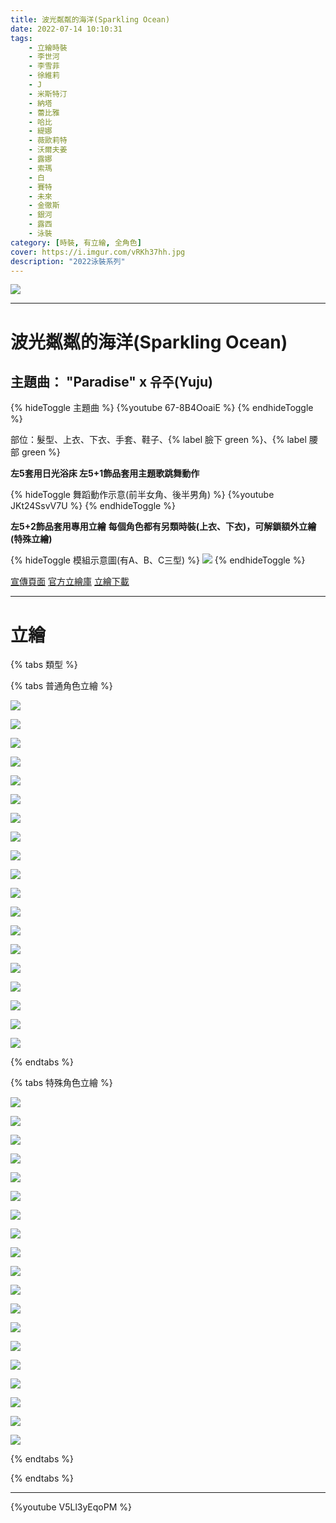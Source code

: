 ```yaml
---
title: 波光粼粼的海洋(Sparkling Ocean)
date: 2022-07-14 10:10:31
tags:
    - 立繪時裝
    - 李世河
    - 李雪菲
    - 徐維莉
    - J
    - 米斯特汀
    - 納塔
    - 蕾比雅
    - 哈比
    - 緹娜
    - 薇歐莉特
    - 沃爾夫姜
    - 露娜
    - 索瑪
    - 白
    - 賽特
    - 未來
    - 金徹斯
    - 銀河
    - 露西
    - 泳裝
category: [時裝, 有立繪, 全角色]
cover: https://i.imgur.com/vRKh37hh.jpg
description: "2022泳裝系列"
---
```


[![](https://i.imgur.com/vRKh37hh.jpg)](https://i.imgur.com/vRKh37h.jpg)

---
# 波光粼粼的海洋(Sparkling Ocean)

## 主題曲： "Paradise" x 유주(Yuju)
{% hideToggle 主題曲 %}
{%youtube 67-8B4OoaiE %}
{% endhideToggle %}


部位：髮型、上衣、下衣、手套、鞋子、{% label 臉下 green %}、{% label 腰部 green %}


**左5套用日光浴床 左5+1飾品套用主題歌跳舞動作**

{% hideToggle 舞蹈動作示意(前半女角、後半男角) %}
{%youtube JKt24SsvV7U %}
{% endhideToggle %}

**左5+2飾品套用專用立繪**
**每個角色都有另類時裝(上衣、下衣)，可解鎖額外立繪(特殊立繪)**

{% hideToggle 模組示意圖(有A、B、C三型) %}
[![](https://i.imgur.com/T50KVELh.png)](https://i.imgur.com/T50KVEL.png)
{% endhideToggle %}


[宣傳頁面](https://closers.nexon.com/Events2022/0714/Costume)
[官方立繪庫](https://closers.nexon.com/Pds/FanSiteKit)
[立繪下載](https://closers.vod.nexoncdn.co.kr/site/fansitekit/Closers_FansiteKit_Sparkling_Ocean_220714_70B3D620.zip)


---
# 立繪

{% tabs 類型 %}
<!-- tab 普通角色立繪 -->
{% tabs 普通角色立繪 %}
<!-- tab 李世河(Seha)-->
[![](https://i.imgur.com/EyDoNPOh.png)](https://i.imgur.com/EyDoNPO.png)
<!-- endtab -->
<!-- tab 李雪菲(Seulbi)-->
[![](https://i.imgur.com/ZdRPxLMh.png)](https://i.imgur.com/ZdRPxLM.png)
<!-- endtab -->
<!-- tab 徐維莉(Yuri)-->
[![](https://i.imgur.com/DkxhDdnh.png)](https://i.imgur.com/DkxhDdn.png)
<!-- endtab -->
<!-- tab J-->
[![](https://i.imgur.com/oRjiXwlh.png)](https://i.imgur.com/oRjiXwl.png)
<!-- endtab -->
<!-- tab 米斯特汀(Tein)-->
[![](https://i.imgur.com/Drgh872h.png)](https://i.imgur.com/Drgh872.png)
<!-- endtab -->
<!-- tab 納塔(Nata)-->
[![](https://i.imgur.com/YYYelPch.png)](https://i.imgur.com/YYYelPc.png)
<!-- endtab -->
<!-- tab 蕾比雅(Levia)-->
[![](https://i.imgur.com/vVMCMu2h.png)](https://i.imgur.com/vVMCMu2.png)
<!-- endtab -->
<!-- tab 哈比(Harpy)-->
[![](https://i.imgur.com/T5TOmtUh.png)](https://i.imgur.com/T5TOmtU.png)
<!-- endtab -->
<!-- tab 緹娜(Tina)-->
[![](https://i.imgur.com/Rqi6BE6h.png)](https://i.imgur.com/Rqi6BE6.png)
<!-- endtab -->
<!-- tab 薇歐莉特(Violet)-->
[![](https://i.imgur.com/UVCgTVFh.png)](https://i.imgur.com/UVCgTVF.png)
<!-- endtab -->
<!-- tab 沃爾夫姜(Wolfgang)-->
[![](https://i.imgur.com/sGp4BzLh.png)](https://i.imgur.com/sGp4BzL.png)
<!-- endtab -->
<!-- tab 露娜(Luna)-->
[![](https://i.imgur.com/iZkBVCJh.png)](https://i.imgur.com/iZkBVCJ.png)
<!-- endtab -->
<!-- tab 索瑪(Soma)-->
[![](https://i.imgur.com/FUn8QmEh.png)](https://i.imgur.com/FUn8QmE.png)
<!-- endtab -->
<!-- tab 白(Bai)-->
[![](https://i.imgur.com/74fFV0Ih.png)](https://i.imgur.com/74fFV0I.png)
<!-- endtab -->
<!-- tab 賽特(Seth)-->
[![](https://i.imgur.com/xMvSSQah.png)](https://i.imgur.com/xMvSSQa.png)
<!-- endtab -->
<!-- tab 未來(Mirae)-->
[![](https://i.imgur.com/TkhVhrYh.png)](https://i.imgur.com/TkhVhrY.png)
<!-- endtab -->
<!-- tab 徹斯(Chulsoo)-->
[![](https://i.imgur.com/QFUugOBh.png)](https://i.imgur.com/QFUugOB.png)
<!-- endtab -->
<!-- tab 銀河(Eunha)-->
[![](https://i.imgur.com/DJ5HmQFh.png)](https://i.imgur.com/DJ5HmQF.png)
<!-- endtab -->
<!-- tab 露西(Lucy)-->
[![](https://i.imgur.com/uZdXpzzh.png)](https://i.imgur.com/uZdXpzz.png)
<!-- endtab -->
{% endtabs %}
<!-- endtab -->

<!-- tab 特殊角色立繪 -->
{% tabs 特殊角色立繪 %}
<!-- tab 李世河(Seha)-->
[![](https://i.imgur.com/nTa9DBsh.png)](https://i.imgur.com/nTa9DBs.png)
<!-- endtab -->
<!-- tab 李雪菲(Seulbi)-->
[![](https://i.imgur.com/vhmUALEh.png)](https://i.imgur.com/vhmUALE.png)
<!-- endtab -->
<!-- tab 徐維莉(Yuri)-->
[![](https://i.imgur.com/Z2x3uyOh.png)](https://i.imgur.com/Z2x3uyO.png)
<!-- endtab -->
<!-- tab J-->
[![](https://i.imgur.com/rNS2jfRh.png)](https://i.imgur.com/rNS2jfR.png)
<!-- endtab -->
<!-- tab 米斯特汀(Tein)-->
[![](https://i.imgur.com/N0gntMWh.png)](https://i.imgur.com/N0gntMW.png)
<!-- endtab -->
<!-- tab 納塔(Nata)-->
[![](https://i.imgur.com/xcqwB9nh.png)](https://i.imgur.com/xcqwB9n.png)
<!-- endtab -->
<!-- tab 蕾比雅(Levia)-->
[![](https://i.imgur.com/F4LF4SXh.png)](https://i.imgur.com/F4LF4SX.png)
<!-- endtab -->
<!-- tab 哈比(Harpy)-->
[![](https://i.imgur.com/v8ljnQqh.png)](https://i.imgur.com/v8ljnQq.png)
<!-- endtab -->
<!-- tab 緹娜(Tina)-->
[![](https://i.imgur.com/QJKq3bLh.png)](https://i.imgur.com/QJKq3bL.png)
<!-- endtab -->
<!-- tab 薇歐莉特(Violet)-->
[![](https://i.imgur.com/LGOt2O6h.png)](https://i.imgur.com/LGOt2O6.png)
<!-- endtab -->
<!-- tab 沃爾夫姜(Wolfgang)-->
[![](https://i.imgur.com/RAH4VAth.png)](https://i.imgur.com/RAH4VAt.png)
<!-- endtab -->
<!-- tab 露娜(Luna)-->
[![](https://i.imgur.com/uWaJ1W1h.png)](https://i.imgur.com/uWaJ1W1.png)
<!-- endtab -->
<!-- tab 索瑪(Soma)-->
[![](https://i.imgur.com/ajRSgx9h.png)](https://i.imgur.com/ajRSgx9.png)
<!-- endtab -->
<!-- tab 白(Bai)-->
[![](https://i.imgur.com/jma89xVh.png)](https://i.imgur.com/jma89xV.png)
<!-- endtab -->
<!-- tab 賽特(Seth)-->
[![](https://i.imgur.com/Lybin0Rh.png)](https://i.imgur.com/Lybin0R.png)
<!-- endtab -->
<!-- tab 未來(Mirae)-->
[![](https://i.imgur.com/HpDXE7th.png)](https://i.imgur.com/HpDXE7t.png)
<!-- endtab -->
<!-- tab 徹斯(Chulsoo)-->
[![](https://i.imgur.com/fNVzO7uh.png)](https://i.imgur.com/fNVzO7u.png)
<!-- endtab -->
<!-- tab 銀河(Eunha)-->
[![](https://i.imgur.com/ppgB61Qh.png)](https://i.imgur.com/ppgB61Q.png)
<!-- endtab -->
<!-- tab 露西(Lucy)-->
[![](https://i.imgur.com/W24ka9Vh.png)](https://i.imgur.com/W24ka9V.png)
<!-- endtab -->
{% endtabs %}
<!-- endtab -->

{% endtabs %}

---

{%youtube V5Ll3yEqoPM %}
